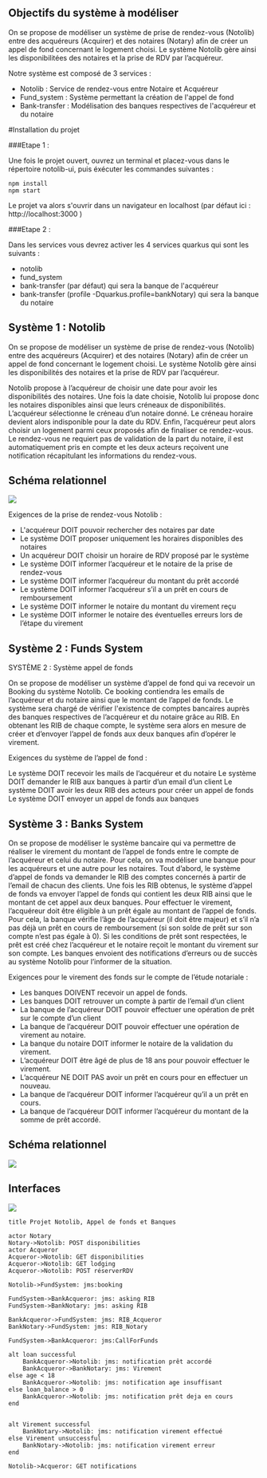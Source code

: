 ## Objectifs du système à modéliser
On se propose de modéliser un système de prise de rendez-vous (Notolib) entre des acquéreurs (Acquirer) et des notaires (Notary) afin de créer un appel de fond concernant le logement choisi. Le système Notolib gère ainsi les disponibilitées des notaires et la prise de RDV par l’acquéreur.

Notre système est composé de 3 services :
- Notolib : Service de rendez-vous entre Notaire et Acquéreur
- Fund_system : Système permettant la création de l'appel de fond
- Bank-transfer : Modélisation des banques respectives de l'acquéreur et du notaire

#Installation du projet

###Etape 1 :

Une fois le projet ouvert, ouvrez un terminal et placez-vous dans le répertoire notolib-ui, puis éxécuter les commandes suivantes :
```
npm install
npm start
```

Le projet va alors s'ouvrir dans un navigateur en localhost (par défaut ici : http://localhost:3000  )

###Etape 2 :

Dans les services vous devrez activer les 4 services quarkus qui sont les suivants :
* notolib
* fund_system
* bank-transfer (par défaut) qui sera la banque de l'acquéreur
* bank-transfer (profile -Dquarkus.profile=bankNotary) qui sera la banque du notaire

## Système 1 : Notolib

On se propose de modéliser un système de prise de rendez-vous (Notolib) entre des acquéreurs (Acquirer) et des notaires (Notary) afin de créer un appel de fond concernant le logement choisi. Le système Notolib gère ainsi les disponibilités des notaires et la prise de RDV par l’acquéreur.

Notolib propose à l’acquéreur de choisir une date pour avoir les disponibilités des notaires. Une fois la date choisie, Notolib lui propose donc les notaires disponibles ainsi que leurs créneaux de disponibilités. L’acquéreur sélectionne le créneau d’un notaire donné. Le créneau horaire devient alors indisponible pour la date du RDV. Enfin, l’acquéreur peut alors choisir un logement parmi ceux proposés afin de finaliser ce rendez-vous. Le rendez-vous ne requiert pas de validation de la part du notaire, il est automatiquement pris en compte et les deux acteurs reçoivent une notification récapitulant les informations du rendez-vous.

## Schéma relationnel
![](Notolib.png)

Exigences de la prise de rendez-vous Notolib :

* L'acquéreur DOIT pouvoir rechercher des notaires par date
* Le système DOIT proposer uniquement les horaires disponibles des notaires
* Un acquéreur DOIT choisir un horaire de RDV proposé par le système
* Le système DOIT informer l’acquéreur et le notaire de la prise de rendez-vous
* Le système DOIT informer l’acquéreur du montant du prêt accordé
* Le système DOIT informer l’acquéreur s’il a un prêt en cours de remboursement
* Le système DOIT informer le notaire du montant du virement reçu
* Le système DOIT informer le notaire des éventuelles erreurs lors de l’étape du virement

## Système 2 : Funds System

SYSTÈME 2 : Système appel de fonds

On se propose de modéliser un système d’appel de fond qui va recevoir un Booking du système Notolib. Ce booking contiendra les emails de l’acquéreur et du notaire ainsi que le montant de l’appel de fonds. Le système sera chargé de vérifier l'existence de comptes bancaires auprès des banques respectives de l’acquéreur et du notaire grâce au RIB. En obtenant les RIB de chaque compte, le système sera alors en mesure de créer et d’envoyer l’appel de fonds aux deux banques afin d’opérer le virement.

Exigences du système de l’appel de fond :

Le système DOIT recevoir les mails de l’acquéreur et du notaire
Le système DOIT demander le RIB aux banques à partir d’un email d’un client
Le système DOIT avoir les deux RIB des acteurs pour créer un appel de fonds
Le système DOIT envoyer un appel de fonds aux banques


## Système 3 : Banks System


On se propose de modéliser le système bancaire qui va permettre de réaliser le virement du montant de l’appel de fonds entre le compte de l’acquéreur et celui du notaire. Pour cela, on va modéliser une banque pour les acquéreurs et une autre pour les notaires.
Tout d’abord, le système d’appel de fonds va demander le RIB des comptes concernés à partir de l’email de chacun des clients. Une fois les RIB obtenus, le système d’appel de fonds va envoyer l’appel de fonds qui contient les deux RIB ainsi que le montant de cet appel aux deux banques. Pour effectuer le virement, l’acquéreur doit être éligible à un prêt égale au montant de l’appel de fonds. Pour cela, la banque vérifie l’âge de l’acquéreur (il doit être majeur) et s’il n’a pas déjà un prêt en cours de remboursement (si son solde de prêt sur son compte n’est pas égale à 0). Si les conditions de prêt sont respectées, le prêt est créé chez l’acquéreur et le notaire reçoit le montant du virement sur son compte. Les banques envoient des notifications d’erreurs ou de succès au système Notolib pour l’informer de la situation.


Exigences pour le virement des fonds sur le compte de l’étude notariale :

* Les banques DOIVENT recevoir un appel de fonds.
* Les banques DOIT retrouver un compte  à partir de l’email d’un client
* La banque de l’acquéreur DOIT pouvoir effectuer une opération de prêt sur le compte d’un client
* La banque de l’acquéreur DOIT pouvoir effectuer une opération de virement au notaire.
* La banque du notaire DOIT informer le notaire de la validation du virement.
* L’acquéreur DOIT être âgé de plus de 18 ans pour pouvoir effectuer le virement.
* L’acquéreur NE DOIT PAS avoir un prêt en cours pour en effectuer un nouveau.
* La banque de l’acquéreur DOIT informer l’acquéreur qu’il a un prêt en cours.
* La banque de l’acquéreur DOIT informer l’acquéreur du montant de la somme de prêt accordé.


## Schéma relationnel
![](Bank.png)

## Interfaces

![](seqDiagram.png)

```
title Projet Notolib, Appel de fonds et Banques

actor Notary
Notary->Notolib: POST disponibilities
actor Acqueror
Acqueror->Notolib: GET disponibilities
Acqueror->Notolib: GET lodging
Acqueror->Notolib: POST réserverRDV

Notolib->FundSystem: jms:booking

FundSystem->BankAcqueror: jms: asking RIB
FundSystem->BankNotary: jms: asking RIB

BankAcqueror->FundSystem: jms: RIB_Acqueror
BankNotary->FundSystem: jms: RIB_Notary

FundSystem->BankAcqueror: jms:CallForFunds

alt loan successful
    BankAcqueror->Notolib: jms: notification prêt accordé
    BankAcqueror->BankNotary: jms: Virement
else age < 18
    BankAcqueror->Notolib: jms: notification age insuffisant
else loan_balance > 0
    BankAcqueror->Notolib: jms: notification prêt deja en cours
end


alt Virement successful
    BankNotary->Notolib: jms: notification virement effectué
else Virement unsuccessful
    BankNotary->Notolib: jms: notification virement erreur
end

Notolib->Acqueror: GET notifications

```




